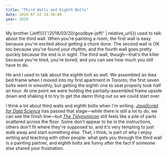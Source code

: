 ```yaml
---
title: "Third Walls and Eighth Bolts"
date: 2019-07-22 14:30:00
year: 2019
---
```


My brother [Jeff]({{'/2018/03/20/goodbye-jeff/' | relative_url}}) used to talk about the third wall.
When you're painting a room,
the first wall is easy because you're excited about getting a chore done.
The second wall is OK too because you've found your rhythm,
and the fourth wall goes pretty quickly because the end is in sight.
The third wall, though—that's the killer
because you're tired, you're bored, and you can see how much you still have to do.

He and I used to talk about the eighth bolt as well.
We assembled an Ikea bed frame when I moved into my first apartment in Toronto;
the first seven bolts went in smoothly,
but getting the eighth one to seat properly took half an hour.
At one point we were holding the partially-assembled frame upside down and shaking it
to try to get the damn thing out so we could start over.

I think a lot about third walls and eighth bolts when I'm writing.
[*JavaScript for Data Science*](http://js4ds.org) has passed that stage—while there is
still a lot to do,
we can see the finish line—but [*The Tidynomicon*](https://gvwilson.github.io/tidynomicon/)
still feels like a pile of parts scattered across the floor.
Some don't appear to be in the instructions,
others don't fit where they're supposed to,
and it's very tempting to just walk away and start something else.
That,
I think,
is part of why I enjoy writing and teaching with other people:
what gets you through the third wall is a painting partner,
and eighth bolts are funny after the fact if someone else shared your frustration.
